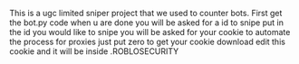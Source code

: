 This is a ugc limited sniper project that we used to counter bots. 
First get the bot.py code 
when u are done you will be asked for a id to snipe put in the id you would like to snipe
you will be asked for your cookie to automate the process
for proxies just put zero
to get your cookie download edit this cookie and it will be inside .ROBLOSECURITY

